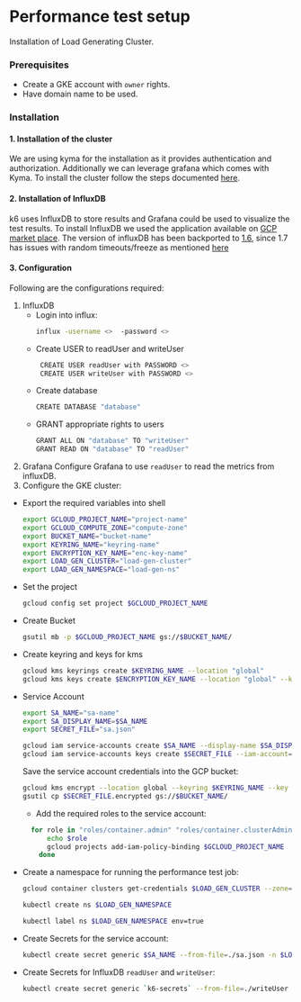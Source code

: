 # Performance test setup

Installation of Load Generating Cluster.

### Prerequisites

- Create a GKE account with `owner` rights.
- Have domain name to be used.

### Installation

#### 1. Installation of the cluster
We are using kyma for the installation as it provides authentication and authorization. Additionally we can leverage grafana which comes with Kyma. To install the cluster follow the steps documented [here](https://kyma-project.io/docs/root/kyma/#installation-install-kyma-on-a-cluster).


#### 2. Installation of InfluxDB
k6 uses InfluxDB to store results and Grafana could be used to visualize the test results. To install InfluxDB we used the application available on [GCP market place](https://console.cloud.google.com/marketplace/details/google/influxdb?q=influxdb). The version of influxDB has been backported to [1.6](gcr.io/cloud-marketplace/google/influxdb@sha256:23d3f92f3f375a7e37ee4e54e739a068e9cf80a570ffecce60b97076c15855b6`), since 1.7 has issues with random timeouts/freeze as mentioned [here](https://github.com/influxdata/influxdb/issues/12731) 



#### 3. Configuration

Following are the configurations required:
1. InfluxDB
   * Login into influx:
     ```bash
     influx -username <>  -password <>
     ```
   * Create USER to readUser and writeUser
     ```bash
      CREATE USER readUser with PASSWORD <>
      CREATE USER writeUser with PASSWORD <>
     ```
   * Create database
     ```bash
     CREATE DATABASE "database"
     ```
   * GRANT appropriate rights to users
      ```bash
      GRANT ALL ON "database" TO "writeUser"
      GRANT READ ON "database" TO "readUser"
      ```
2. Grafana
   Configure Grafana to use `readUser` to read the metrics from influxDB.
3. Configure the GKE cluster:
  * Export the required variables into shell
      ```bash
      export GCLOUD_PROJECT_NAME="project-name"
      export GCLOUD_COMPUTE_ZONE="compute-zone"
      export BUCKET_NAME="bucket-name"
      export KEYRING_NAME="keyring-name"
      export ENCRYPTION_KEY_NAME="enc-key-name"
      export LOAD_GEN_CLUSTER="load-gen-cluster"
      export LOAD_GEN_NAMESPACE="load-gen-ns"
      ```
  * Set the project
    ```bash
    gcloud config set project $GCLOUD_PROJECT_NAME
    ```
  * Create Bucket
    ```bash
    gsutil mb -p $GCLOUD_PROJECT_NAME gs://$BUCKET_NAME/
    ```
  * Create keyring and keys for kms
    ```bash
    gcloud kms keyrings create $KEYRING_NAME --location "global"
    gcloud kms keys create $ENCRYPTION_KEY_NAME --location "global" --keyring $KEYRING_NAME --purpose encryption
    ```
  * Service Account
    ```bash
    export SA_NAME="sa-name"
    export SA_DISPLAY_NAME=$SA_NAME
    export SECRET_FILE="sa.json"

    gcloud iam service-accounts create $SA_NAME --display-name $SA_DISPLAY_NAME
    gcloud iam service-accounts keys create $SECRET_FILE --iam-account=$SA_NAME@$GCLOUD_PROJECT_NAME.iam.gserviceaccount.com
    ```
    Save the service account credentials into the GCP bucket:
    ```bash
    gcloud kms encrypt --location global --keyring $KEYRING_NAME --key $ENCRYPTION_KEY_NAME --plaintext-file $SECRET_FILE --ciphertext-file $SECRET_FILE.encrypted
    gsutil cp $SECRET_FILE.encrypted gs://$BUCKET_NAME/
    ```
    * Add the required roles to the service account:
    ```bash
      for role in "roles/container.admin" "roles/container.clusterAdmin" "roles/serviceaccounts.serviceAccountUser", "roles/storage.storageAdmin"; do
          echo $role
          gcloud projects add-iam-policy-binding $GCLOUD_PROJECT_NAME  --member=serviceAccount:$SA_NAME@$GCLOUD_PROJECT_NAME.iam.gserviceaccount.com --role=$role
        done
    ```
  * Create a namespace for running the performance test job:
    ```bash
    gcloud container clusters get-credentials $LOAD_GEN_CLUSTER --zone=$GCLOUD_COMPUTE_ZONE --project=$GCLOUD_PROJECT_NAME

    kubectl create ns $LOAD_GEN_NAMESPACE

    kubectl label ns $LOAD_GEN_NAMESPACE env=true
    ```
  * Create Secrets for the service account:
    ```bash
    kubectl create secret generic $SA_NAME --from-file=./sa.json -n $LOAD_GEN_NAMESPACE
    ```

  * Create Secrets for InfluxDB `readUser` and `writeUser`:
    ```bash
    kubectl create secret generic `k6-secrets` --from-file=./writeUser --from-file=./writeUser_pass --from-file=./database -n $LOAD_GEN_NAMESPACE
